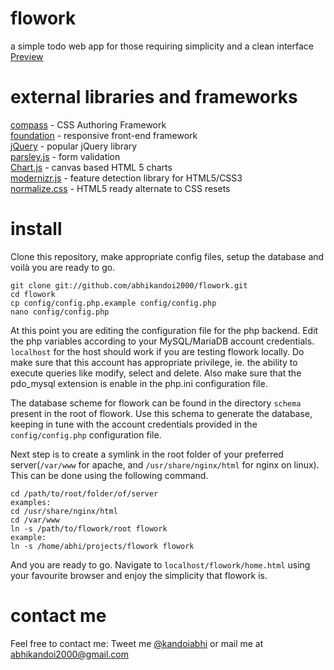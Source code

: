 flowork
==========

a simple todo web app for those requiring simplicity and a clean interface  
[Preview](http://faceinbook.co.nr/flowork/home.html)

external libraries and frameworks
==========

[compass](http://compass-style.org/ "Compass") - CSS Authoring Framework  
[foundation](http://foundation.zurb.com/ "Foundation") - responsive front-end framework  
[jQuery](http://jquery.com/ "jQuery") - popular jQuery library  
[parsley.js](http://parsleyjs.org/ "Parsley.js") - form validation  
[Chart.js](http://www.chartjs.org/ "Chart.js") - canvas based HTML 5 charts  
[modernizr.js](http://modernizr.com/ "Modernizr") - feature detection library for HTML5/CSS3  
[normalize.css](http://necolas.github.com/normalize.css/ "Normalize.css") - HTML5 ready alternate to CSS resets  

install
==========

Clone this repository, make appropriate config files, setup the database and voilà you are ready to go.

    git clone git://github.com/abhikandoi2000/flowork.git
    cd flowork
    cp config/config.php.example config/config.php
    nano config/config.php

At this point you are editing the configuration file for the php backend. Edit the php variables according to your MySQL/MariaDB account credentials.
`localhost` for the host should work if you are testing flowork locally. Do make sure that this account has appropriate privilege, ie. the ability to execute queries like modify, select and delete. Also make sure that the pdo_mysql extension is enable in the php.ini configuration file.

The database scheme for flowork can be found in the directory `schema` present in the root of flowork. Use this schema to generate the database, keeping in tune with the account credentials provided in the `config/config.php` configuration file.

Next step is to create a symlink in the root folder of your preferred server(`/var/www` for apache, and `/usr/share/nginx/html` for nginx on linux). This can be done using the following command.

    cd /path/to/root/folder/of/server
    examples:
    cd /usr/share/nginx/html
    cd /var/www
    ln -s /path/to/flowork/root flowork
    example:
    ln -s /home/abhi/projects/flowork flowork

And you are ready to go. Navigate to `localhost/flowork/home.html` using your favourite browser and enjoy the simplicity that flowork is.

contact me
==========

Feel free to contact me: Tweet me [@kandoiabhi](//twitter.com/kandoiabhi "Tweet @kandoiabhi") or mail me at abhikandoi2000@gmail.com

